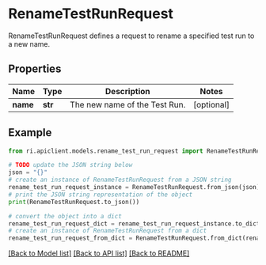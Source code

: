 # RenameTestRunRequest

RenameTestRunRequest defines a request to rename a specified test run to a new name.

## Properties

Name | Type | Description | Notes
------------ | ------------- | ------------- | -------------
**name** | **str** | The new name of the Test Run. | [optional] 

## Example

```python
from ri.apiclient.models.rename_test_run_request import RenameTestRunRequest

# TODO update the JSON string below
json = "{}"
# create an instance of RenameTestRunRequest from a JSON string
rename_test_run_request_instance = RenameTestRunRequest.from_json(json)
# print the JSON string representation of the object
print(RenameTestRunRequest.to_json())

# convert the object into a dict
rename_test_run_request_dict = rename_test_run_request_instance.to_dict()
# create an instance of RenameTestRunRequest from a dict
rename_test_run_request_from_dict = RenameTestRunRequest.from_dict(rename_test_run_request_dict)
```
[[Back to Model list]](../README.md#documentation-for-models) [[Back to API list]](../README.md#documentation-for-api-endpoints) [[Back to README]](../README.md)

